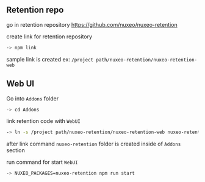 ## Retention repo

go in retention repository
https://github.com/nuxeo/nuxeo-retention

create link for retention repository

```sh
-> npm link
```

sample link is created ex: `/project path/nuxeo-retention/nuxeo-retention-web`


## Web UI

Go into `Addons` folder

```sh
-> cd Addons
```

link retention code with `WebUI`

```sh
-> ln -s /project path/nuxeo-retention/nuxeo-retention-web nuxeo-retention
```

after link command `nuxeo-retention` folder is created inside of `Addons` section

run command for start `WebUI`

```sh
-> NUXEO_PACKAGES=nuxeo-retention npm run start
```
